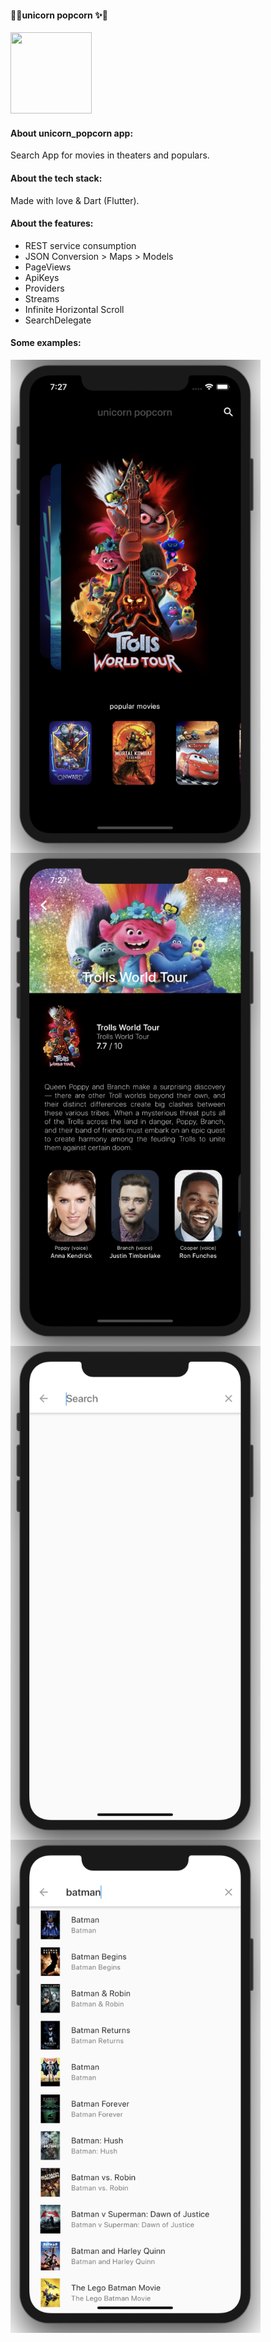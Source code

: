 #### 🦄✨unicorn popcorn ✨🦄

<img src="https://external-content.duckduckgo.com/iu/?u=https%3A%2F%2Fstatic.popcornopolis.com%2Fmedia%2Fcatalog%2Fproduct%2Fcache%2F1%2Fimage%2F650x%2F7b8fef0172c2eb72dd8fd366c999954c%2Fu%2Fn%2Funicornpopcorn_logo.jpg&f=1&nofb=1" width="130" height="130"/>

#### About unicorn_popcorn app:
Search App for movies in theaters and populars.

#### About the tech stack:
Made with love & Dart (Flutter).

#### About the features:
- REST service consumption
- JSON Conversion > Maps > Models
- PageViews
- ApiKeys
- Providers 
- Streams
- Infinite Horizontal Scroll
- SearchDelegate

#### Some examples: 
<img src="img/home.png" width="400" align="center"/>
<img src="img/movie_info.png" width="400"align="center"/>
<img src="img/search.png" width="400"align="center"/>
<img src="img/results.png" width="400"align="center"/>





